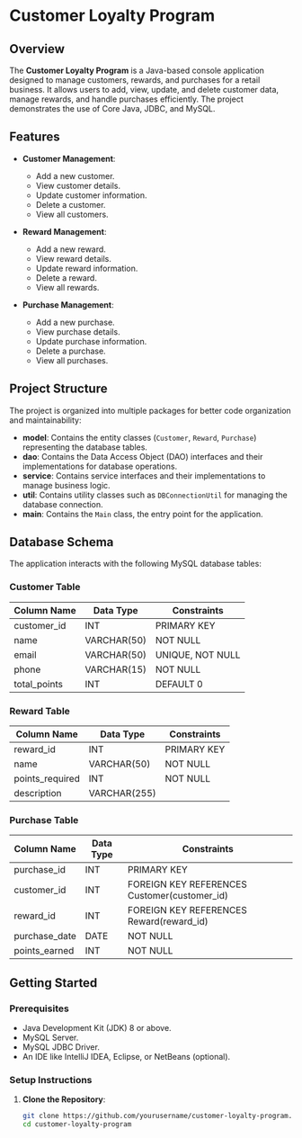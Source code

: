 # Customer Loyalty Program

## Overview
The **Customer Loyalty Program** is a Java-based console application designed to manage customers, rewards, and purchases for a retail business. It allows users to add, view, update, and delete customer data, manage rewards, and handle purchases efficiently. The project demonstrates the use of Core Java, JDBC, and MySQL.

## Features
- **Customer Management**:
  - Add a new customer.
  - View customer details.
  - Update customer information.
  - Delete a customer.
  - View all customers.
  
- **Reward Management**:
  - Add a new reward.
  - View reward details.
  - Update reward information.
  - Delete a reward.
  - View all rewards.

- **Purchase Management**:
  - Add a new purchase.
  - View purchase details.
  - Update purchase information.
  - Delete a purchase.
  - View all purchases.

## Project Structure
The project is organized into multiple packages for better code organization and maintainability:

- **model**: Contains the entity classes (`Customer`, `Reward`, `Purchase`) representing the database tables.
- **dao**: Contains the Data Access Object (DAO) interfaces and their implementations for database operations.
- **service**: Contains service interfaces and their implementations to manage business logic.
- **util**: Contains utility classes such as `DBConnectionUtil` for managing the database connection.
- **main**: Contains the `Main` class, the entry point for the application.

## Database Schema
The application interacts with the following MySQL database tables:

### Customer Table
| Column Name    | Data Type   | Constraints      |
| -------------- | ----------- | ---------------- |
| customer_id    | INT         | PRIMARY KEY      |
| name           | VARCHAR(50) | NOT NULL         |
| email          | VARCHAR(50) | UNIQUE, NOT NULL |
| phone          | VARCHAR(15) | NOT NULL         |
| total_points   | INT         | DEFAULT 0        |

### Reward Table
| Column Name     | Data Type   | Constraints      |
| --------------- | ----------- | ---------------- |
| reward_id       | INT         | PRIMARY KEY      |
| name            | VARCHAR(50) | NOT NULL         |
| points_required | INT         | NOT NULL         |
| description     | VARCHAR(255)|                  |

### Purchase Table
| Column Name    | Data Type   | Constraints                              |
| -------------- | ----------- | ---------------------------------------- |
| purchase_id    | INT         | PRIMARY KEY                              |
| customer_id    | INT         | FOREIGN KEY REFERENCES Customer(customer_id) |
| reward_id      | INT         | FOREIGN KEY REFERENCES Reward(reward_id) |
| purchase_date  | DATE        | NOT NULL                                 |
| points_earned  | INT         | NOT NULL                                 |

## Getting Started

### Prerequisites
- Java Development Kit (JDK) 8 or above.
- MySQL Server.
- MySQL JDBC Driver.
- An IDE like IntelliJ IDEA, Eclipse, or NetBeans (optional).

### Setup Instructions
1. **Clone the Repository**:
   ```sh
   git clone https://github.com/yourusername/customer-loyalty-program.git
   cd customer-loyalty-program
